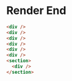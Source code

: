 # Render End
```html
<div />
<div />
<div />
<div />
<div />
<div />
<section>
  <div />
</section>
```
